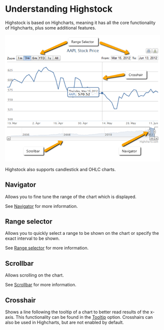 Understanding Highstock
=======================

Highstock is based on Highcharts, meaning it has all the core functionality of Highcharts, plus some additional features.

![understanding_highstock.png](understanding_highstock.png)

Highstock also supports candlestick and OHLC charts.

Navigator
---------

Allows you to fine tune the range of the chart which is displayed.

See [Navigator](/docs/chart-concepts/navigator) for more information.

Range selector
--------------

Allows you to quickly select a range to be shown on the chart or specify the exact interval to be shown.

See [Range selector](/docs/chart-concepts/range-selector) for more information.

Scrollbar
---------

Allows scrolling on the chart.

See [Scrollbar](/docs/chart-concepts/scrollbar) for more information.

Crosshair
---------

Shows a line following the tooltip of a chart to better read results of the x-axis. This functionality can be found in the [Tooltip](/docs/chart-concepts/tooltip) option. Crosshairs can also be used in Highcharts, but are not enabled by default.